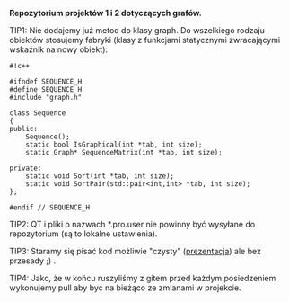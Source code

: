 **Repozytorium projektów 1 i 2 dotyczących grafów.**

TIP1:
Nie dodajemy już metod do klasy graph. Do wszelkiego rodzaju obiektów stosujemy fabryki (klasy z funkcjami statycznymi zwracającymi wskaźnik na nowy obiekt):

```
#!c++

#ifndef SEQUENCE_H
#define SEQUENCE_H
#include "graph.h"

class Sequence
{
public:
    Sequence();
    static bool IsGraphical(int *tab, int size);
    static Graph* SequenceMatrix(int *tab, int size);

private:
    static void Sort(int *tab, int size);
    static void SortPair(std::pair<int,int> *tab, int size);
};

#endif // SEQUENCE_H
```

TIP2: 
QT i pliki o nazwach *.pro.user nie powinny być wysyłane do repozytorium (są to lokalne ustawienia).

TIP3:
Staramy się pisać kod możliwie "czysty" ([prezentacja](http://math.uni.lodz.pl/~mmisiak/zpi/studenci/czystykod.pdf)) ale bez przesady ;) .

TIP4:
Jako, że w końcu ruszyliśmy z gitem przed każdym posiedzeniem wykonujemy pull aby być na bieżąco ze zmianami w projekcie.  